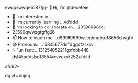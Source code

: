 ewqqewwqe5287fjg- 👋 Hi, I’m @decefere
- 👀 I’m interested in ...
- 🌱 I’m currently learning ...vdfddd
- 💞️ I’m looking to collaborate on ...23586996xcv
- 23596qwwqgfgffg26
- 📫 How to reach me ...d89999669weeghnghsdf8656efwgfb
- 😄 Pronouns: ...15345677dsffdggdfzcxcv
- ⚡ Fun fact: ...131254052211gbfnbb448
dsf45sddsfsdf3554xcvvcxx5252+fddd
<!---455sdffregfb96+
decefere/decefere is a ✨ special ✨ repository becausfdse its `RE45ADME.md` (this filekjk,j) appears on your GitHub prvdfsofile.
You can click the Preview link to take a look at your changes.dsrte
--->afd62+
dg
vbvbhjmj
